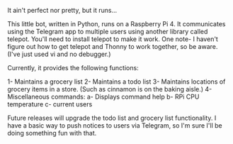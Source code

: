 It ain't perfect nor pretty, but it runs...

This little bot, written in Python, runs on a Raspberry Pi 4. It communicates using the Telegram app to multiple users using another library called telepot. You'll need to install telepot to make it work. One note- I haven't figure out how to get telepot and Thonny to work together, so be aware. (I've just used vi and no debugger.)

Currently, it provides the following functions:

1- Maintains a grocery list
2- Maintains a todo list
3- Maintains locations of grocery items in a store. (Such as cinnamon is on the baking aisle.)
4- Miscellaneous commands:
a- Displays command help
b- RPi CPU temperature
c- current users

Future releases will upgrade the todo list and grocery list functionality. I have a basic way to push notices to users via Telegram, so I'm sure I'll be doing something fun with that.
